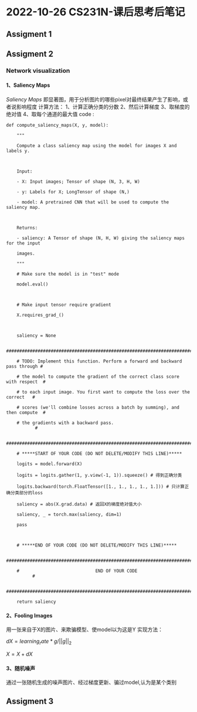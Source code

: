 
# 2022-10-26 CS231N-课后思考后笔记
## Assigment 1
## Assigment 2

### Network visualization
#### 1、Saliency Maps
*Saliency Maps*  即显著图，用于分析图片的哪些pixel对最终结果产生了影响，或者说影响程度
计算方法：
	1、计算正确分类的分数
	2、然后计算梯度
	3、取梯度的绝对值
	4、取每个通道的最大值
code : 

```python3
def compute_saliency_maps(X, y, model):

    """

    Compute a class saliency map using the model for images X and labels y.

  

    Input:

    - X: Input images; Tensor of shape (N, 3, H, W)

    - y: Labels for X; LongTensor of shape (N,)

    - model: A pretrained CNN that will be used to compute the saliency map.

  

    Returns:

    - saliency: A Tensor of shape (N, H, W) giving the saliency maps for the input

    images.

    """

    # Make sure the model is in "test" mode

    model.eval()

  

    # Make input tensor require gradient

    X.requires_grad_()

  

    saliency = None

    ##############################################################################

    # TODO: Implement this function. Perform a forward and backward pass through #

    # the model to compute the gradient of the correct class score with respect  #

    # to each input image. You first want to compute the loss over the correct   #

    # scores (we'll combine losses across a batch by summing), and then compute  #

    # the gradients with a backward pass.                                        #

    ##############################################################################

    # *****START OF YOUR CODE (DO NOT DELETE/MODIFY THIS LINE)*****

    logits = model.forward(X)

    logits = logits.gather(1, y.view(-1, 1)).squeeze() # 得到正确分类

    logits.backward(torch.FloatTensor([1., 1., 1., 1., 1.])) # 只计算正确分类部分的loss

    saliency = abs(X.grad.data) # 返回X的梯度绝对值大小

    saliency, _ = torch.max(saliency, dim=1)

    pass

  

    # *****END OF YOUR CODE (DO NOT DELETE/MODIFY THIS LINE)*****

    ##############################################################################

    #                             END OF YOUR CODE                               #

    ##############################################################################

    return saliency
```
#### 2、Fooling Images

用一张来自于X的图片、来欺骗模型、使model以为这是Y
实现方法：

$dX = learning_rate * g / ||g||_2$

$X = X+dX$

#### 3、随机噪声
通过一张随机生成的噪声图片、经过梯度更新、骗过model,认为是某个类别
## Assigment 3
